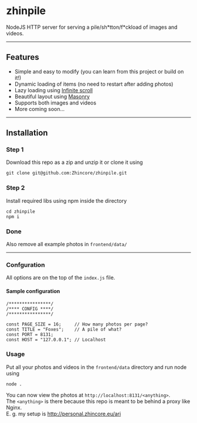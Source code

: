 # zhinpile
NodeJS HTTP server for serving a pile/sh\*tton/f\*ckload of images and videos.

---

## Features
+ Simple and easy to modify (you can learn from this project or build on it!)
+ Dynamic loading of items (no need to restart after adding photos)
+ Lazy loading using [Infinite scroll](https://infinite-scroll.com/)
+ Beautiful layout using [Masonry](https://masonry.desandro.com/)
+ Supports both images and videos
+ More coming soon...

---

## Installation
### Step 1
Download this repo as a zip and unzip it or clone it using
```
git clone git@github.com:Zhincore/zhinpile.git
```
### Step 2
Install required libs using npm inside the directory
```
cd zhinpile
npm i
```
### Done
Also remove all example photos in `frontend/data/`

---

### Confguration
All options are on the top of the `index.js` file.
#### Sample configuration
```
/****************/
/**** CONFIG ****/
/****************/

const PAGE_SIZE = 16;     // How many photos per page?
const TITLE = "Foxes";    // A pile of what?
const PORT = 8131;  
const HOST = "127.0.0.1"; // Localhost
```

### Usage
Put all your photos and videos in the `frontend/data` directory and run node using 
```
node .
```
You can now view the photos at `http://localhost:8131/<anything>`.  
The `<anything>` is there because this repo is meant to be behind a proxy like Nginx.  
E. g. my setup is http://personal.zhincore.eu/ari
